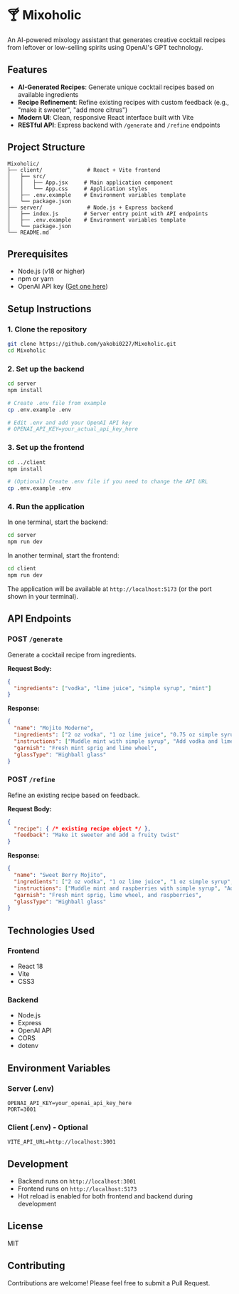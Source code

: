 # 🍸 Mixoholic

An AI-powered mixology assistant that generates creative cocktail recipes from leftover or low-selling spirits using OpenAI's GPT technology.

## Features

- **AI-Generated Recipes**: Generate unique cocktail recipes based on available ingredients
- **Recipe Refinement**: Refine existing recipes with custom feedback (e.g., "make it sweeter", "add more citrus")
- **Modern UI**: Clean, responsive React interface built with Vite
- **RESTful API**: Express backend with `/generate` and `/refine` endpoints

## Project Structure

```
Mixoholic/
├── client/              # React + Vite frontend
│   ├── src/
│   │   ├── App.jsx     # Main application component
│   │   └── App.css     # Application styles
│   ├── .env.example    # Environment variables template
│   └── package.json
├── server/              # Node.js + Express backend
│   ├── index.js        # Server entry point with API endpoints
│   ├── .env.example    # Environment variables template
│   └── package.json
└── README.md
```

## Prerequisites

- Node.js (v18 or higher)
- npm or yarn
- OpenAI API key ([Get one here](https://platform.openai.com/api-keys))

## Setup Instructions

### 1. Clone the repository

```bash
git clone https://github.com/yakobi0227/Mixoholic.git
cd Mixoholic
```

### 2. Set up the backend

```bash
cd server
npm install

# Create .env file from example
cp .env.example .env

# Edit .env and add your OpenAI API key
# OPENAI_API_KEY=your_actual_api_key_here
```

### 3. Set up the frontend

```bash
cd ../client
npm install

# (Optional) Create .env file if you need to change the API URL
cp .env.example .env
```

### 4. Run the application

In one terminal, start the backend:

```bash
cd server
npm run dev
```

In another terminal, start the frontend:

```bash
cd client
npm run dev
```

The application will be available at `http://localhost:5173` (or the port shown in your terminal).

## API Endpoints

### POST `/generate`

Generate a cocktail recipe from ingredients.

**Request Body:**
```json
{
  "ingredients": ["vodka", "lime juice", "simple syrup", "mint"]
}
```

**Response:**
```json
{
  "name": "Mojito Moderne",
  "ingredients": ["2 oz vodka", "1 oz lime juice", "0.75 oz simple syrup", "8-10 mint leaves"],
  "instructions": ["Muddle mint with simple syrup", "Add vodka and lime juice", "Shake with ice", "Strain into glass"],
  "garnish": "Fresh mint sprig and lime wheel",
  "glassType": "Highball glass"
}
```

### POST `/refine`

Refine an existing recipe based on feedback.

**Request Body:**
```json
{
  "recipe": { /* existing recipe object */ },
  "feedback": "Make it sweeter and add a fruity twist"
}
```

**Response:**
```json
{
  "name": "Sweet Berry Mojito",
  "ingredients": ["2 oz vodka", "1 oz lime juice", "1 oz simple syrup", "8-10 mint leaves", "5 fresh raspberries"],
  "instructions": ["Muddle mint and raspberries with simple syrup", "Add vodka and lime juice", "Shake with ice", "Double strain into glass"],
  "garnish": "Fresh mint sprig, lime wheel, and raspberries",
  "glassType": "Highball glass"
}
```

## Technologies Used

### Frontend
- React 18
- Vite
- CSS3

### Backend
- Node.js
- Express
- OpenAI API
- CORS
- dotenv

## Environment Variables

### Server (.env)
```
OPENAI_API_KEY=your_openai_api_key_here
PORT=3001
```

### Client (.env) - Optional
```
VITE_API_URL=http://localhost:3001
```

## Development

- Backend runs on `http://localhost:3001`
- Frontend runs on `http://localhost:5173`
- Hot reload is enabled for both frontend and backend during development

## License

MIT

## Contributing

Contributions are welcome! Please feel free to submit a Pull Request.